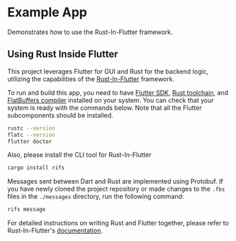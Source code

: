 # Example App

Demonstrates how to use the Rust-In-Flutter framework.

## Using Rust Inside Flutter

This project leverages Flutter for GUI and Rust for the backend logic,
utilizing the capabilities of the
[Rust-In-Flutter](https://pub.dev/packages/rust_in_flutter) framework.

To run and build this app, you need to have
[Flutter SDK](https://docs.flutter.dev/get-started/install),
[Rust toolchain](https://www.rust-lang.org/tools/install),
and [FlatBuffers compiler](https://github.com/google/flatbuffers/releases)
installed on your system.
You can check that your system is ready with the commands below.
Note that all the Flutter subcomponents should be installed.

```bash
rustc --version
flatc --version
flutter doctor
```

Also, please install the CLI tool for Rust-In-Flutter

```bash
cargo install rifs
```

Messages sent between Dart and Rust are implemented using Protobuf.
If you have newly cloned the project repository
or made changes to the `.fbs` files in the `./messages` directory,
run the following command:

```bash
rifs message
```

For detailed instructions on writing Rust and Flutter together,
please refer to Rust-In-Flutter's [documentation](https://docs.cunarist.com/rust-in-flutter).
